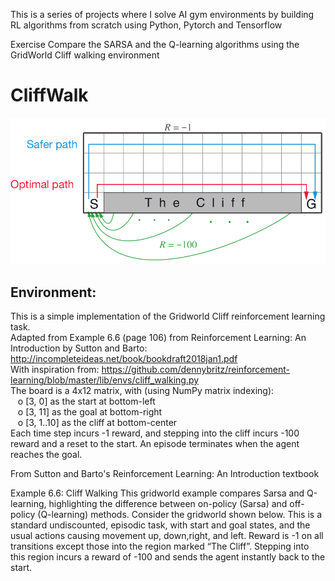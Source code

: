 This is a series of projects where I solve AI gym environments by building RL algorithms from scratch using Python, Pytorch and Tensorflow

Exercise
Compare the SARSA and the Q-learning algorithms using the GridWorld Cliff walking environment
# CliffWalk
![Cliff Walking representation](cliff_walking.png "Cliff Walking")
## Environment:
This is a simple implementation of the Gridworld Cliff reinforcement learning task.<br>  Adapted from Example 6.6 (page 106) from Reinforcement Learning: An Introduction by Sutton and Barto: http://incompleteideas.net/book/bookdraft2018jan1.pdf
<br>With inspiration from: https://github.com/dennybritz/reinforcement-learning/blob/master/lib/envs/cliff_walking.py<br>
The board is a 4x12 matrix, with (using NumPy matrix indexing):<br>
&nbsp;&nbsp;&nbsp;o	[3, 0] as the start at bottom-left<br>
&nbsp;&nbsp;&nbsp;o	[3, 11] as the goal at bottom-right<br>
&nbsp;&nbsp;&nbsp;o	[3, 1..10] as the cliff at bottom-center<br>
Each time step incurs -1 reward, and stepping into the cliff incurs -100 reward and a reset to the start. An episode terminates when the agent reaches the goal.<br>

From Sutton and Barto's Reinforcement Learning: An Introduction textbook

Example 6.6: Cliff Walking This gridworld example compares Sarsa and Q-learning, highlighting the difference between on-policy (Sarsa) and off-policy (Q-learning) methods. Consider the gridworld shown below. This is a standard undiscounted, episodic task, with start and goal states, and the usual actions causing movement up, down,right, and left. Reward is -1 on all transitions except those into the region marked “The Cliff”. Stepping into this region incurs a reward of -100 and sends the agent instantly back to the start.
